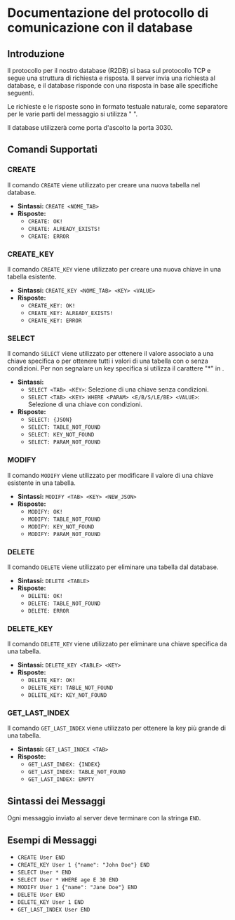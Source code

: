 # Documentazione del protocollo di comunicazione con il database

## Introduzione
Il protocollo per il nostro database (R2DB) si basa sul protocollo TCP e segue una struttura di richiesta e risposta. Il server invia una richiesta al database, e il database risponde con una risposta in base alle specifiche seguenti. 

Le richieste e le risposte sono in formato testuale naturale, come separatore per le varie parti del messaggio si utilizza " ".

Il database utilizzerà come porta d'ascolto la porta 3030.

## Comandi Supportati

### CREATE
Il comando `CREATE` viene utilizzato per creare una nuova tabella nel database.

- **Sintassi:** `CREATE <NOME_TAB>`
- **Risposte:**
  - `CREATE: OK!`
  - `CREATE: ALREADY_EXISTS!`
  - `CREATE: ERROR`

### CREATE_KEY
Il comando `CREATE_KEY` viene utilizzato per creare una nuova chiave in una tabella esistente.

- **Sintassi:** `CREATE_KEY <NOME_TAB> <KEY> <VALUE>`
- **Risposte:**
  - `CREATE_KEY: OK!`
  - `CREATE_KEY: ALREADY_EXISTS!`
  - `CREATE_KEY: ERROR`

### SELECT
Il comando `SELECT` viene utilizzato per ottenere il valore associato a una chiave specifica o per ottenere tutti i valori di una tabella con o senza condizioni.
Per non segnalare un key specifica si utilizza il carattere "*" in <KEY>.

- **Sintassi:**
  - `SELECT <TAB> <KEY>`: Selezione di una chiave senza condizioni.
  - `SELECT <TAB> <KEY> WHERE <PARAM> <E/B/S/LE/BE> <VALUE>`: Selezione di una chiave con condizioni.
- **Risposte:**
  - `SELECT: {JSON}`
  - `SELECT: TABLE_NOT_FOUND`
  - `SELECT: KEY_NOT_FOUND`
  - `SELECT: PARAM_NOT_FOUND`

### MODIFY
Il comando `MODIFY` viene utilizzato per modificare il valore di una chiave esistente in una tabella.

- **Sintassi:** `MODIFY <TAB> <KEY> <NEW_JSON>`
- **Risposte:**
  - `MODIFY: OK!`
  - `MODIFY: TABLE_NOT_FOUND`
  - `MODIFY: KEY_NOT_FOUND`
  - `MODIFY: PARAM_NOT_FOUND`

### DELETE
Il comando `DELETE` viene utilizzato per eliminare una tabella dal database.

- **Sintassi:** `DELETE <TABLE>`
- **Risposte:**
  - `DELETE: OK!`
  - `DELETE: TABLE_NOT_FOUND`
  - `DELETE: ERROR`

### DELETE_KEY
Il comando `DELETE_KEY` viene utilizzato per eliminare una chiave specifica da una tabella.

- **Sintassi:** `DELETE_KEY <TABLE> <KEY>`
- **Risposte:**
  - `DELETE_KEY: OK!`
  - `DELETE_KEY: TABLE_NOT_FOUND`
  - `DELETE_KEY: KEY_NOT_FOUND`

### GET_LAST_INDEX
Il comando `GET_LAST_INDEX` viene utilizzato per ottenere la key più grande di una tabella.

- **Sintassi:** `GET_LAST_INDEX <TAB>`
- **Risposte:**
  - `GET_LAST_INDEX: {INDEX}`
  - `GET_LAST_INDEX: TABLE_NOT_FOUND`
  - `GET_LAST_INDEX: EMPTY`

## Sintassi dei Messaggi
Ogni messaggio inviato al server deve terminare con la stringa `END`.

## Esempi di Messaggi
- `CREATE User END`
- `CREATE_KEY User 1 {"name": "John Doe"} END`
- `SELECT User * END`
- `SELECT User * WHERE age E 30 END`
- `MODIFY User 1 {"name": "Jane Doe"} END`
- `DELETE User END`
- `DELETE_KEY User 1 END`
- `GET_LAST_INDEX User END`

